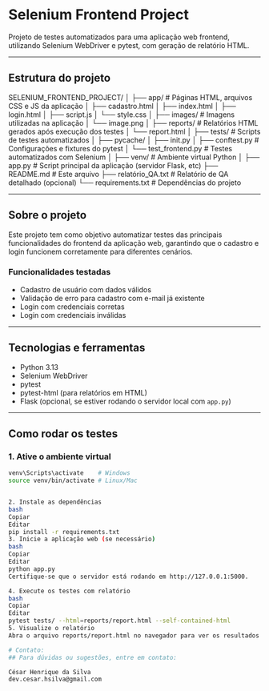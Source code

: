 # Selenium Frontend Project

Projeto de testes automatizados para uma aplicação web frontend, utilizando Selenium WebDriver e pytest, com geração de relatório HTML.

---

## Estrutura do projeto

SELENIUM_FRONTEND_PROJECT/
│
├── app/ # Páginas HTML, arquivos CSS e JS da aplicação
│ ├── cadastro.html
│ ├── index.html
│ ├── login.html
│ ├── script.js
│ └── style.css
│
├── images/ # Imagens utilizadas na aplicação
│ └── image.png
│
├── reports/ # Relatórios HTML gerados após execução dos testes
│ └── report.html
│
├── tests/ # Scripts de testes automatizados
│ ├── pycache/
│ ├── init.py
│ ├── conftest.py # Configurações e fixtures do pytest
│ └── test_frontend.py # Testes automatizados com Selenium
│
├── venv/ # Ambiente virtual Python
│
├── app.py # Script principal da aplicação (servidor Flask, etc)
├── README.md # Este arquivo
├── relatório_QA.txt # Relatório de QA detalhado (opcional)
└── requirements.txt # Dependências do projeto


---

## Sobre o projeto

Este projeto tem como objetivo automatizar testes das principais funcionalidades do frontend da aplicação web, garantindo que o cadastro e login funcionem corretamente para diferentes cenários.

### Funcionalidades testadas

- Cadastro de usuário com dados válidos
- Validação de erro para cadastro com e-mail já existente
- Login com credenciais corretas
- Login com credenciais inválidas

---

## Tecnologias e ferramentas

- Python 3.13
- Selenium WebDriver
- pytest
- pytest-html (para relatórios em HTML)
- Flask (opcional, se estiver rodando o servidor local com `app.py`)

---

## Como rodar os testes

### 1. Ative o ambiente virtual

```bash
venv\Scripts\activate    # Windows
source venv/bin/activate # Linux/Mac


2. Instale as dependências
bash
Copiar
Editar
pip install -r requirements.txt
3. Inicie a aplicação web (se necessário)
bash
Copiar
Editar
python app.py
Certifique-se que o servidor está rodando em http://127.0.0.1:5000.

4. Execute os testes com relatório
bash
Copiar
Editar
pytest tests/ --html=reports/report.html --self-contained-html
5. Visualize o relatório
Abra o arquivo reports/report.html no navegador para ver os resultados detalhados dos testes.

# Contato:
## Para dúvidas ou sugestões, entre em contato:

César Henrique da Silva 
dev.cesar.hsilva@gmail.com